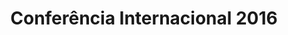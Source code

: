 ---
ID: 4651
title: Conferência Internacional 2016
image-xl: >
  https://assets.gruponews.com.br/gruponews/uploads/2016/05/GN_BANNER.jpg
image-l: >
  https://assets.gruponews.com.br/gruponews/uploads/2016/05/GN_BANNER.jpg
image-sq-l: >
  https://assets.gruponews.com.br/gruponews/uploads/2016/05/GN_BANNER.jpg
image-sq-m: >
  https://assets.gruponews.com.br/gruponews/uploads/2016/05/GN_BANNER-720x353.jpg
post_excerpt: ""
layout: audioevideo
permalink: >
  audioevideo/conferencia-internacional-2016
published: true
categories: ""
tags: ""
authors:
  - Benjamim Berger
  - Harold Walker
  - Irma Ádola
  - Irmã Nechama
  - Maurício Bronzatto
enclosure:
  - |
    http://www.gruponews.com.br/wp-content/uploads/2016/04/01-Palestra-01-Testemunho-Benjamim-Berger.mp3
    61250148
    audio/mpeg
    
  - |
    http://www.gruponews.com.br/wp-content/uploads/2016/04/02-Palestra-02-Benjamim-Berger.mp3
    108101215
    audio/mpeg
    
  - |
    http://www.gruponews.com.br/wp-content/uploads/2016/04/03-Palestra-03-Mauricio-Bronzato.mp3
    74659694
    audio/mpeg
    
  - |
    http://www.gruponews.com.br/wp-content/uploads/2016/04/04-Palestra-04-Harold-Walker.mp3
    76478224
    audio/mpeg
    
  - |
    http://www.gruponews.com.br/wp-content/uploads/2016/04/05-Palestra-05-Benjamim-Berger.mp3
    100871134
    audio/mpeg
    
  - |
    http://www.gruponews.com.br/wp-content/uploads/2016/04/06-Palestra-06-Benjamim-Berger.mp3
    85560232
    audio/mpeg
    
  - |
    http://www.gruponews.com.br/wp-content/uploads/2016/04/07-Palestra-07-Benjamim-Berger.mp3
    115428570
    audio/mpeg
    
  - |
    http://www.gruponews.com.br/wp-content/uploads/2016/04/08-Perguntas-e-Respostas.mp3
    37542902
    audio/mpeg
    
  - |
    http://www.gruponews.com.br/wp-content/uploads/2016/04/09-Palestra-08-Irmãs-Adola-e-Nechama.mp3
    71427030
    audio/mpeg
    
dsq_thread_id:
  - "4794109494"
wpcf-gn_post_destaques:
  - destaque_novidade
wpcf-gn_audiovideo_data:
  - "1460764800"
amazonS3_cache:
  - 'a:9:{s:95:"//www.gruponews.com.br/wp-content/uploads/2016/04/01-Palestra-01-Testemunho-Benjamim-Berger.mp3";i:4638;s:84:"//www.gruponews.com.br/wp-content/uploads/2016/04/02-Palestra-02-Benjamim-Berger.mp3";i:4639;s:86:"//www.gruponews.com.br/wp-content/uploads/2016/04/03-Palestra-03-Mauricio-Bronzato.mp3";i:4640;s:82:"//www.gruponews.com.br/wp-content/uploads/2016/04/04-Palestra-04-Harold-Walker.mp3";i:4641;s:84:"//www.gruponews.com.br/wp-content/uploads/2016/04/05-Palestra-05-Benjamim-Berger.mp3";i:4642;s:84:"//www.gruponews.com.br/wp-content/uploads/2016/04/06-Palestra-06-Benjamim-Berger.mp3";i:4643;s:84:"//www.gruponews.com.br/wp-content/uploads/2016/04/07-Palestra-07-Benjamim-Berger.mp3";i:4644;s:78:"//www.gruponews.com.br/wp-content/uploads/2016/04/08-Perguntas-e-Respostas.mp3";i:4645;s:91:"//www.gruponews.com.br/wp-content/uploads/2016/04/09-Palestra-08-Irmãs-Adola-e-Nechama.mp3";i:4646;}'
slide_template:
  - default
post_date: 2016-05-02 12:10:41
---